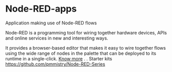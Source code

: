 # Node-RED-apps
Application making use of Node-RED flows

Node-RED is a programming tool for wiring together hardware devices, APIs and online services in new and interesting ways.

It provides a browser-based editor that makes it easy to wire together flows using the wide range of nodes in the palette that can be deployed to its runtime in a single-click.
[Know more](https://nodered.org/)
.
.
Starter kits 
https://github.com/pmmistry/Node-RED-Series
 
 
 
